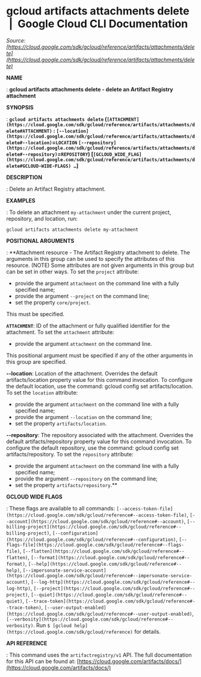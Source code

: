 # gcloud artifacts attachments delete  |  Google Cloud CLI Documentation

*Source: [https://cloud.google.com/sdk/gcloud/reference/artifacts/attachments/delete](https://cloud.google.com/sdk/gcloud/reference/artifacts/attachments/delete)*

**NAME**

: **gcloud artifacts attachments delete - delete an Artifact Registry attachment**

**SYNOPSIS**

: **`gcloud artifacts attachments delete` (`[ATTACHMENT](https://cloud.google.com/sdk/gcloud/reference/artifacts/attachments/delete#ATTACHMENT)` : `[--location](https://cloud.google.com/sdk/gcloud/reference/artifacts/attachments/delete#--location)`=`LOCATION` `[--repository](https://cloud.google.com/sdk/gcloud/reference/artifacts/attachments/delete#--repository)`=`REPOSITORY`) [`[GCLOUD_WIDE_FLAG](https://cloud.google.com/sdk/gcloud/reference/artifacts/attachments/delete#GCLOUD-WIDE-FLAGS) …`]**

**DESCRIPTION**

: Delete an Artifact Registry attachment.

**EXAMPLES**

: To delete an attachment `my-attachment` under the current project,
repository, and location, run:

```
gcloud artifacts attachments delete my-attachment
```

**POSITIONAL ARGUMENTS**

: **Attachment resource - The Artifact Registry attachment to delete. The arguments
in this group can be used to specify the attributes of this resource. (NOTE)
Some attributes are not given arguments in this group but can be set in other
ways.
To set the `project` attribute:

- provide the argument `attachment` on the command line with a fully
specified name;
- provide the argument `--project` on the command line;
- set the property `core/project`.

This must be specified.

**`ATTACHMENT`**:
ID of the attachment or fully qualified identifier for the attachment.
To set the `attachment` attribute:

- provide the argument `attachment` on the command line.

This positional argument must be specified if any of the other arguments in this
group are specified.

**--location**:
Location of the attachment. Overrides the default artifacts/location property
value for this command invocation. To configure the default location, use the
command: gcloud config set artifacts/location.
To set the `location` attribute:

- provide the argument `attachment` on the command line with a fully
specified name;
- provide the argument `--location` on the command line;
- set the property `artifacts/location`.

**--repository**:
The repository associated with the attachment. Overrides the default
artifacts/repository property value for this command invocation. To configure
the default repository, use the command: gcloud config set artifacts/repository.
To set the `repository` attribute:

- provide the argument `attachment` on the command line with a fully
specified name;
- provide the argument `--repository` on the command line;
- set the property `artifacts/repository`.**

**GCLOUD WIDE FLAGS**

: These flags are available to all commands: `[--access-token-file](https://cloud.google.com/sdk/gcloud/reference#--access-token-file)`,
`[--account](https://cloud.google.com/sdk/gcloud/reference#--account)`, `[--billing-project](https://cloud.google.com/sdk/gcloud/reference#--billing-project)`,
`[--configuration](https://cloud.google.com/sdk/gcloud/reference#--configuration)`,
`[--flags-file](https://cloud.google.com/sdk/gcloud/reference#--flags-file)`,
`[--flatten](https://cloud.google.com/sdk/gcloud/reference#--flatten)`, `[--format](https://cloud.google.com/sdk/gcloud/reference#--format)`, `[--help](https://cloud.google.com/sdk/gcloud/reference#--help)`, `[--impersonate-service-account](https://cloud.google.com/sdk/gcloud/reference#--impersonate-service-account)`,
`[--log-http](https://cloud.google.com/sdk/gcloud/reference#--log-http)`,
`[--project](https://cloud.google.com/sdk/gcloud/reference#--project)`, `[--quiet](https://cloud.google.com/sdk/gcloud/reference#--quiet)`, `[--trace-token](https://cloud.google.com/sdk/gcloud/reference#--trace-token)`, `[--user-output-enabled](https://cloud.google.com/sdk/gcloud/reference#--user-output-enabled)`,
`[--verbosity](https://cloud.google.com/sdk/gcloud/reference#--verbosity)`.
Run `$ [gcloud help](https://cloud.google.com/sdk/gcloud/reference)` for details.

**API REFERENCE**

: This command uses the `artifactregistry/v1` API. The full
documentation for this API can be found at: [https://cloud.google.com/artifacts/docs/](https://cloud.google.com/artifacts/docs/)